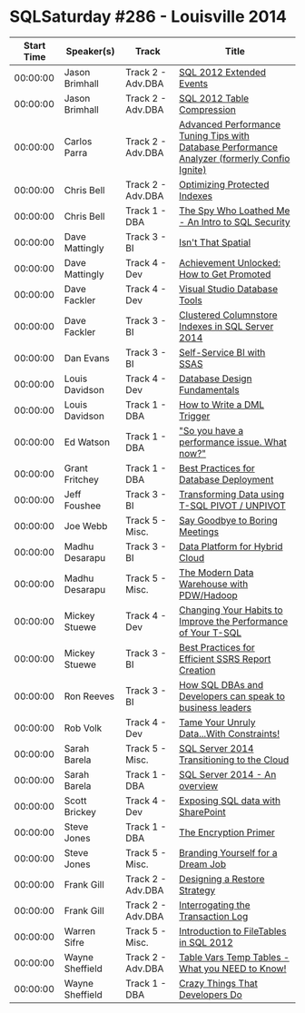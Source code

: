 # SQLSaturday #286 - Louisville 2014
Start Time|Speaker(s)|Track|Title
---|---|---|---
00:00:00|Jason Brimhall|Track 2 - Adv.DBA|[SQL 2012 Extended Events](10850.md)
00:00:00|Jason Brimhall|Track 2 - Adv.DBA|[SQL 2012 Table Compression](10851.md)
00:00:00|Carlos Parra|Track 2 - Adv.DBA|[Advanced Performance Tuning Tips with Database Performance Analyzer (formerly Confio Ignite) ](11224.md)
00:00:00|Chris Bell|Track 2 - Adv.DBA|[Optimizing Protected Indexes](11262.md)
00:00:00|Chris Bell|Track 1 - DBA|[The Spy Who Loathed Me - An Intro to SQL Security ](11263.md)
00:00:00|Dave Mattingly|Track 3 - BI|[Isn't That Spatial](12248.md)
00:00:00|Dave Mattingly|Track 4 - Dev|[Achievement Unlocked: How to Get Promoted](12249.md)
00:00:00|Dave Fackler|Track 4 - Dev|[Visual Studio Database Tools](12330.md)
00:00:00|Dave Fackler|Track 3 - BI|[Clustered Columnstore Indexes in SQL Server 2014](12332.md)
00:00:00|Dan Evans|Track 3 - BI|[Self-Service BI with SSAS ](13423.md)
00:00:00|Louis Davidson|Track 4 - Dev|[Database Design Fundamentals](13475.md)
00:00:00|Louis Davidson|Track 1 - DBA|[How to Write a DML Trigger](13476.md)
00:00:00|Ed Watson|Track 1 - DBA|["So you have a performance issue.  What now?"](13688.md)
00:00:00|Grant Fritchey|Track 1 - DBA|[Best Practices for Database Deployment](14781.md)
00:00:00|Jeff Foushee|Track 3 - BI|[Transforming Data using T-SQL PIVOT / UNPIVOT ](16755.md)
00:00:00|Joe Webb|Track 5 - Misc.|[Say Goodbye to Boring Meetings](17115.md)
00:00:00|Madhu Desarapu|Track 3 - BI|[Data Platform for Hybrid Cloud](19346.md)
00:00:00|Madhu Desarapu|Track 5 - Misc.|[The Modern Data Warehouse with PDW/Hadoop](19347.md)
00:00:00|Mickey Stuewe|Track 4 - Dev|[Changing Your Habits to Improve the Performance of Your T-SQL](20396.md)
00:00:00|Mickey Stuewe|Track 3 - BI|[Best Practices for Efficient SSRS Report Creation](20397.md)
00:00:00|Ron Reeves|Track 3 - BI|[How SQL DBAs and Developers can speak to business leaders](23135.md)
00:00:00|Rob Volk|Track 4 - Dev|[Tame Your Unruly Data...With Constraints!](23256.md)
00:00:00|Sarah Barela|Track 5 - Misc.|[SQL Server 2014 Transitioning to the Cloud](23979.md)
00:00:00|Sarah Barela|Track 1 - DBA|[SQL Server 2014 - An overview](23980.md)
00:00:00|Scott Brickey|Track 4 - Dev|[Exposing SQL data with SharePoint](24047.md)
00:00:00|Steve Jones|Track 1 - DBA|[The Encryption Primer](24533.md)
00:00:00|Steve Jones|Track 5 - Misc.|[Branding Yourself for a Dream Job](24534.md)
00:00:00|Frank Gill|Track 2 - Adv.DBA|[Designing a Restore Strategy](24595.md)
00:00:00|Frank Gill|Track 2 - Adv.DBA|[Interrogating the Transaction Log ](24596.md)
00:00:00|Warren Sifre|Track 5 - Misc.|[Introduction to FileTables in SQL 2012](27555.md)
00:00:00|Wayne Sheffield|Track 2 - Adv.DBA|[Table Vars  Temp Tables - What you NEED to Know!](27724.md)
00:00:00|Wayne Sheffield|Track 1 - DBA|[Crazy Things That Developers Do](27725.md)
